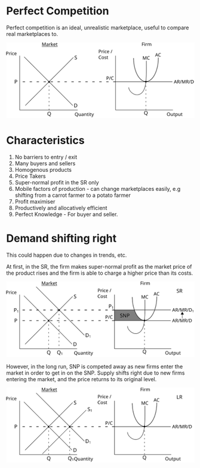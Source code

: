 # Perfect Competition #
Perfect competition is an ideal, unrealistic marketplace, useful to compare real marketplaces to.

![Perfect competition](diagrams/perfect_competition.svg#mono-black)

# Characteristics #
1. No barriers to entry / exit
2. Many buyers and sellers
3. Homogenous products
4. Price Takers
5. Super-normal profit in the SR only
6. Mobile factors of production - can change marketplaces easily, e.g shifting from a carrot farmer to a potato farmer
7. Profit maximiser
8. Productively and allocatively efficient
9. Perfect Knowledge - For buyer and seller.

# Demand shifting right #
This could happen due to changes in trends, etc.

At first, in the SR, the firm makes super-normal profit as the market price of the product rises 
and the firm is able to charge a higher price than its costs.

![Perfect competition after demand shifts right in the SR](diagrams/perfect_competition_demand_increase_sr.svg#mono-black)

However, in the long run, SNP is competed away as new firms enter the market in order to get in on the SNP.
Supply shifts right due to new firms entering the market, and the price returns to its original level.

![Perfect competition after demand shifts right in the LR](diagrams/perfect_competition_demand_increase_lr.svg#mono-black)
